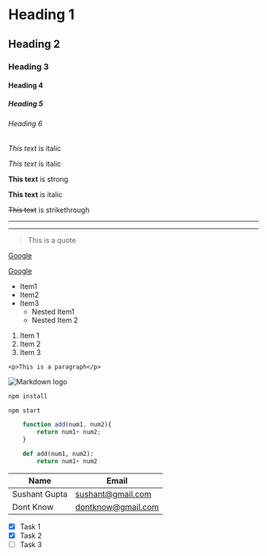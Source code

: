 <!-- Headings -->

# Heading 1
## Heading 2
### Heading 3
#### Heading 4
##### Heading 5
###### Heading 6

<!-- Italics -->
*This text* is italic <!--  Use backslash to show * -->

_This text_ is italic

<!-- Strong -->

**This text** is strong

__This text__ is italic

<!-- Strikethrough -->

~~This text~~ is strikethrough

<!-- Horizontal line -->

---
___

<!-- Blockquote -->
>This is a quote

<!-- link -->

<!-- Links -->
[Google](http://google.com)

<!-- to show title when hover over the link name -->
[Google](http://google.com "Google")

<!-- UL -->
* Item1
* Item2
* Item3
    * Nested Item1
    * Nested Item 2

<!-- OL -->
1. Item 1
1. Item 2
1. Item 3

<!-- Inline Code Block -->
`<p>This is a paragraph</p>`

<!-- Image -->

![Markdown logo](https://markdown-here.com/img/icon256.png)

<!-- Github Markdown -->

<!-- Code Blocks -->

```bash
npm install

npm start
```

```javascript
    function add(num1, num2){
        return num1+ num2;
    }

```
```python
    def add(num1, num2):
        return num1+ num2
```

<!-- Tables -->

| Name | Email |
| --- | --- |
| Sushant Gupta | sushant@gmail.com |
| Dont Know | dontknow@gmail.com |

<!-- Task Lists -->

* [x] Task 1
* [x] Task 2
* [ ] Task 3
